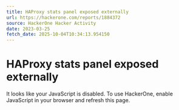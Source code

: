 ```yaml
---
title: HAProxy stats panel exposed externally
url: https://hackerone.com/reports/1884372
source: HackerOne Hacker Activity
date: 2023-03-25
fetch_date: 2025-10-04T10:34:13.954150
---
```


# HAProxy stats panel exposed externally

It looks like your JavaScript is disabled. To use HackerOne, enable JavaScript in your browser and refresh this page.
